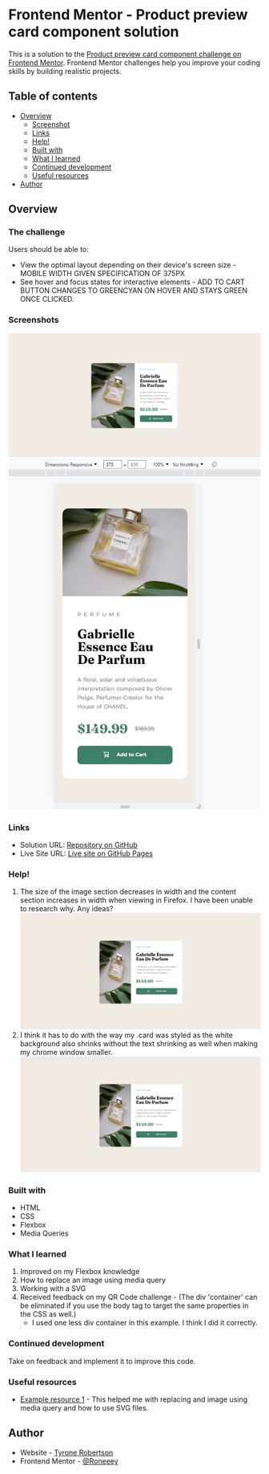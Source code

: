# Frontend Mentor - Product preview card component solution

This is a solution to the [Product preview card component challenge on Frontend Mentor](https://www.frontendmentor.io/challenges/product-preview-card-component-GO7UmttRfa). Frontend Mentor challenges help you improve your coding skills by building realistic projects.

## Table of contents

- [Overview](#overview)
  - [Screenshot](#screenshot)
  - [Links](#links)
  - [Help!](#Help!)
  - [Built with](#built-with)
  - [What I learned](#what-i-learned)
  - [Continued development](#continued-development)
  - [Useful resources](#useful-resources)
- [Author](#author)

## Overview

### The challenge

Users should be able to:

- View the optimal layout depending on their device's screen size - MOBILE WIDTH GIVEN SPECIFICATION OF 375PX
- See hover and focus states for interactive elements - ADD TO CART BUTTON CHANGES TO GREENCYAN ON HOVER AND STAYS GREEN ONCE CLICKED.

### Screenshots

![](/PerfumeDesktopScreenshot.JPG)
![](/PerfumeMobileScreenshot.JPG)

### Links

- Solution URL: [Repository on GitHub](https://github.com/Roneeey/Roneeey)
- Live Site URL: [Live site on GitHub Pages](https://roneeey.github.io/Roneeey/)

### Help!

1. The size of the image section decreases in width and the content section increases in width when viewing in Firefox. I have been unable to research why. Any ideas?
   ![](/FirefoxDesktopScreenshit.JPG)
2. I think it has to do with the way my .card was styled as the white background also shrinks without the text shrinking as well when making my chrome window smaller.
   ![](/FirefoxDesktopScreenshit.JPG)

### Built with

- HTML
- CSS
- Flexbox
- Media Queries

### What I learned

1. Improved on my Flexbox knowledge
2. How to replace an image using media query
3. Working with a SVG
4. Received feedback on my QR Code challenge - (The div 'container' can be eliminated if you use the body tag to target the same properties in the CSS as well.)
   - I used one less div container in this example. I think I did it correctly.

### Continued development

Take on feedback and implement it to improve this code.

### Useful resources

- [Example resource 1](https://www.w3schools.com) - This helped me with replacing and image using media query and how to use SVG files.

## Author

- Website - [Tyrone Robertson](https://roneeey.github.io/Roneeey/)
- Frontend Mentor - [@Roneeey](https://www.frontendmentor.io/profile/Roneeey)
